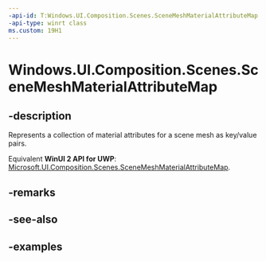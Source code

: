 ```yaml
---
-api-id: T:Windows.UI.Composition.Scenes.SceneMeshMaterialAttributeMap
-api-type: winrt class
ms.custom: 19H1
---
```


<!-- Class syntax.
public class SceneMeshMaterialAttributeMap : SceneObject, SceneObject, IIterable<SceneAttributeSemantic>>, IMap<SceneAttributeSemantic>
-->

# Windows.UI.Composition.Scenes.SceneMeshMaterialAttributeMap

## -description

Represents a collection of material attributes for a scene mesh as key/value pairs.

Equivalent **WinUI 2 API for UWP**: [Microsoft.UI.Composition.Scenes.SceneMeshMaterialAttributeMap](/windows/winui/api/microsoft.ui.composition.scenes.scenemeshmaterialattributemap).

## -remarks

## -see-also

## -examples

